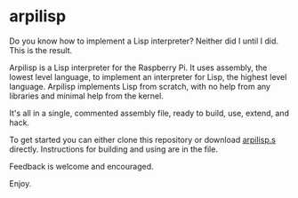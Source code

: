 # arpilisp

Do you know how to implement a Lisp interpreter? Neither did I until I did. This is the result.

Arpilisp is a Lisp interpreter for the Raspberry Pi. It uses assembly, the lowest level language, to implement an interpreter for Lisp, the highest level language.  Arpilisp implements Lisp from scratch, with no help from any libraries and minimal help from the kernel.

It's all in a single, commented assembly file, ready to build, use, extend, and hack.

To get started you can either clone this repository or download [arpilisp.s](https://raw.githubusercontent.com/marcpaq/arpilisp/master/arpilisp.s) directly. Instructions for building and using are in the file.

Feedback is welcome and encouraged.

Enjoy.
